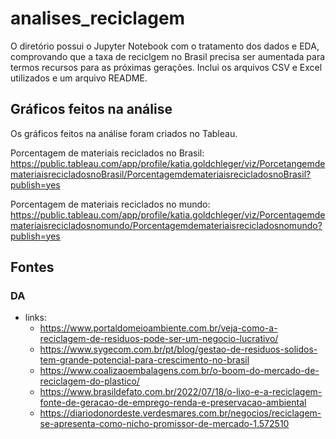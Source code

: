 # analises_reciclagem

O diretório possui o Jupyter Notebook com o tratamento dos dados e EDA, comprovando que a taxa de reciclgem no Brasil precisa ser aumentada para termos recursos para as próximas gerações. Inclui os arquivos CSV e Excel utilizados e um arquivo README.

## Gráficos feitos na análise

Os gráficos feitos na análise foram criados no Tableau. 

Porcentagem de materiais reciclados no Brasil:
https://public.tableau.com/app/profile/katia.goldchleger/viz/PorcetangemdemateriaisrecicladosnoBrasil/PorcentagemdemateriaisrecicladosnoBrasil?publish=yes

Porcentagem de materiais reciclados no mundo:
https://public.tableau.com/app/profile/katia.goldchleger/viz/Porcentagemdemateriaisrecicladosnomundo/Porcentagemdemateriaisrecicladosnomundo?publish=yes

## Fontes

### DA
- links: 
  - https://www.portaldomeioambiente.com.br/veja-como-a-reciclagem-de-residuos-pode-ser-um-negocio-lucrativo/
  - https://www.sygecom.com.br/pt/blog/gestao-de-residuos-solidos-tem-grande-potencial-para-crescimento-no-brasil
  - https://www.coalizaoembalagens.com.br/o-boom-do-mercado-de-reciclagem-do-plastico/
  - https://www.brasildefato.com.br/2022/07/18/o-lixo-e-a-reciclagem-fonte-de-geracao-de-emprego-renda-e-preservacao-ambiental
  - https://diariodonordeste.verdesmares.com.br/negocios/reciclagem-se-apresenta-como-nicho-promissor-de-mercado-1.572510
